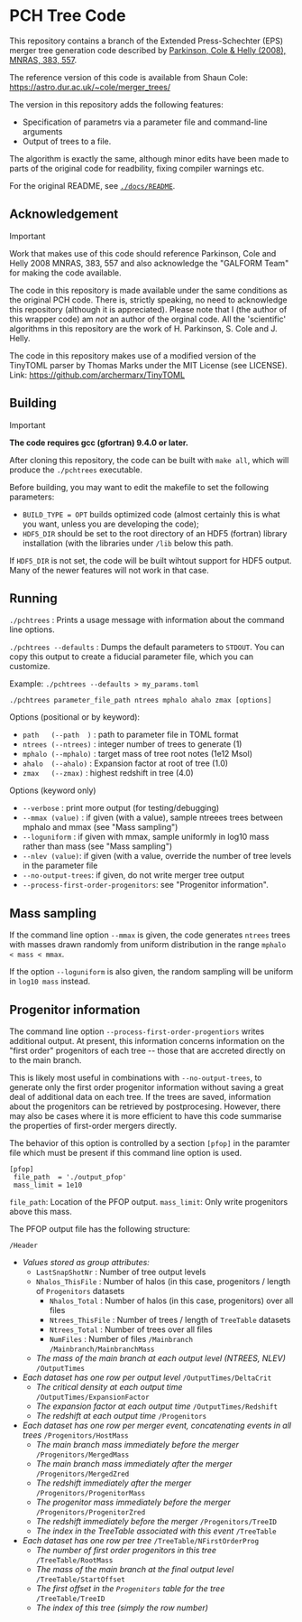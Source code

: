 # PCH Tree Code

This repository contains a branch of the Extended Press-Schechter (EPS) merger
tree generation code described by [Parkinson, Cole & Helly (2008), MNRAS, 383,
557](https://ui.adsabs.harvard.edu/abs/2008MNRAS.383..557P/abstract). 

The reference version of this code is available from Shaun Cole:
https://astro.dur.ac.uk/~cole/merger_trees/

The version in this repository adds the following features:

- Specification of parametrs via a parameter file and command-line arguments
- Output of trees to a file.

The algorithm is exactly the same, although minor edits have been made to parts
of the original code for readbility, fixing compiler warnings etc.

For the original README, see
[`./docs/README`](https://github.com/nthu-ga/pchtrees/blob/main/docs/README_original).

## Acknowledgement

> [!IMPORTANT]  
> Work that makes use of this code should reference Parkinson, Cole and Helly
2008 MNRAS, 383, 557 and also acknowledge the "GALFORM Team" for making the
code available.

The code in this repository is made available under the same conditions as the
original PCH code. There is, strictly speaking, no need to acknowledge this
repository (although it is appreciated). Please note that I (the author of this
wrapper code)  am *not* an author of the orginal code. All the 'scientific'
algorithms in this repository are the work of H. Parkinson, S. Cole and J.
Helly.

The code in this repository makes use of a modified version of the TinyTOML
parser by Thomas Marks under the MIT License (see LICENSE). Link:
https://github.com/archermarx/TinyTOML

## Building

> [!IMPORTANT]  
> **The code requires gcc (gfortran) 9.4.0 or later.**

After cloning this repository, the code can be built with `make all`, which
will produce the `./pchtrees` executable. 

Before building, you may want to edit the makefile to set the following
parameters:

* `BUILD_TYPE = OPT` builds optimized code (almost certainly this is what you want, unless you are developing the code);
* `HDF5_DIR` should be set to the root directory of an HDF5 (fortran) library
  installation (with the libraries under `/lib` below this path.

If `HDF5_DIR` is not set, the code will be built wihtout support for HDF5 output. Many of the newer features will not work in that case.

## Running

`./pchtrees` : Prints a usage message with information about the command line
options.

`./pchtrees --defaults` : Dumps the default parameters to `STDOUT`. You can
copy this output to create a fiducial parameter file, which you can customize.

Example: `./pchtrees --defaults > my_params.toml`

`./pchtrees parameter_file_path ntrees mphalo ahalo zmax [options]`

Options (positional or by keyword):
* `path   (--path  )` : path to parameter file in TOML format
* `ntrees (--ntrees)` : integer number of trees to generate (1)
* `mphalo (--mphalo)` : target mass of tree root notes (1e12 Msol)
* `ahalo  (--ahalo)`  : Expansion factor at root of tree (1.0)
* `zmax   (--zmax)`   : highest redshift in tree (4.0)

Options (keyword only)
* `--verbose` : print more output (for testing/debugging)
* `--mmax (value)` : if given (with a value), sample ntreees trees between mphalo and mmax (see "Mass sampling")
* `--loguniform` : if given with mmax, sample uniformly in log10 mass rather than mass (see "Mass sampling")
* `--nlev (value)`: if given (with a value, override the number of tree levels in the parameter file
* `--no-output-trees`: if given, do not write merger tree output
* `--process-first-order-progenitors`: see "Progenitor information".

## Mass sampling 

If the command line option `--mmax` is given, the code generates `ntrees` trees
with masses drawn randomly from uniform distribution in the range `mphalo <
mass < mmax`.

If the option `--loguniform` is also given, the random sampling will be uniform
in `log10 mass` instead. 

## Progenitor information

The command line option `--process-first-order-progentiors` writes additional
output. At present, this information concerns information on the "first
order" progenitors of each tree -- those that are accreted directly on to the
main branch.

This is likely most useful in combinations with `--no-output-trees`, to
generate only the first order progenitor information without saving a great
deal of additional data on each tree. If the trees are saved, information
about the progenitors can be retrieved by postprocesing. However, there may
also be cases where it is more efficient to have this code summarise the properties of first-order mergers directly.

The behavior of this option is controlled by a section `[pfop]` in
the paramter file which must be present if this command line option is used.

```
[pfop]
 file_path  = './output_pfop'
 mass_limit = 1e10
```

`file_path`: Location of the PFOP output.
`mass_limit`: Only write progenitors above this mass.

The PFOP output file has the following structure:

`/Header`
- _Values stored as group attributes:_
	- `LastSnapShotNr` : Number of tree output levels
	- `Nhalos_ThisFile` : Number of halos (in this case, progenitors / length of `Progenitors` datasets
    	- `Nhalos_Total` : Number of halos (in this case, progenitors) over all files
    	- `Ntrees_ThisFile` : Number of trees / length of `TreeTable` datasets
    	- `Ntrees_Total` : Number of trees over all files
    	- `NumFiles` : Number of files
`/Mainbranch`             
	`/Mainbranch/MainbranchMass`
	- _The mass of the main branch at each output level (NTREES, NLEV)_
`/OutputTimes`            
- _Each dataset has one row per output level_
	`/OutputTimes/DeltaCrit`
	- _The critical density at each output time_
	`/OutputTimes/ExpansionFactor`
	- _The expansion factor at each output time_
	`/OutputTimes/Redshift`
	- _The redshift at each output time_
`/Progenitors` 
- _Each dataset has one row per merger event, concatenating events in all trees_
	`/Progenitors/HostMass`
	- _The main branch mass immediately before the merger_
	`/Progenitors/MergedMass`
	- _The main branch mass immediately after the merger_
	`/Progenitors/MergedZred`
	- _The redshift immediately after the merger_
	`/Progenitors/ProgenitorMass`
	- _The progenitor mass immediately before the merger_
	`/Progenitors/ProgenitorZred`
	- _The redshift immediately before the merger_
	`/Progenitors/TreeID`
	- _The index in the TreeTable associated with this event_
`/TreeTable`
- _Each dataset has one row per tree_
	`/TreeTable/NFirstOrderProg`
	- _The number of first order progenitors in this tree_
	`/TreeTable/RootMass`
	- _The mass of the main branch at the final output level_
	`/TreeTable/StartOffset`
	- _The first offset in the `Progenitors` table for the tree_
	`/TreeTable/TreeID`
	- _The index of this tree (simply the row number)_

